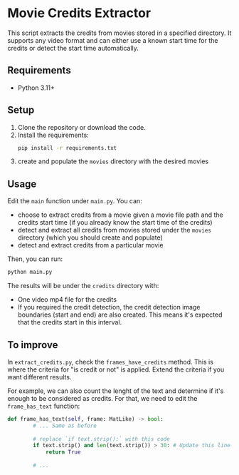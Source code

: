 # Movie Credits Extractor

This script extracts the credits from movies stored in a specified directory. It supports any video format and can either use a known start time for the credits or detect the start time automatically.

## Requirements

- Python 3.11+


## Setup

1. Clone the repository or download the code.
2. Install the requirements:
    ```bash
    pip install -r requirements.txt
    ```
3. create and populate the `movies` directory with the desired movies

## Usage

Edit the `main` function under `main.py`. You can:

- choose to extract credits from a movie given a movie file path and the credits start time (if you already know the start time of the credits)
- detect and extract all credits from movies stored under the `movies` directory (which you should create and populate)
- detect and extract credits from a particular movie

Then, you can run:

```bash
python main.py
```

The results will be under the `credits` directory with:

- One video mp4 file for the credits
- If you required the credit detection, the credit detection image boundaries (start and end) are also created. This means it's expected that the credits start in this interval.



## To improve

In `extract_credits.py`, check the `frames_have_credits` method. This is where the criteria for "is credit or not" is applied.
Extend the criteria if you want different results.

For example, we can also count the lenght of the text and determine if it's enough to be considered as credits. 
For that, we need to edit the `frame_has_text` function:

```python
def frame_has_text(self, frame: MatLike) -> bool:
        # ... Same as before
        
        # replace `if text.strip():` with this code
        if text.strip() and len(text.strip()) > 30: # Update this line to only consider "valid text" if the length of text is bigger than 30 characters
            return True
        
        # ...
```


